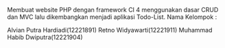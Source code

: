 Membuat website PHP dengan framework CI 4 menggunakan dasar CRUD dan MVC lalu dikembangkan menjadi aplikasi Todo-List. 
Nama Kelompok :

Alvian Putra Hardiadi(12221891)
Retno Widyawarti(12221911)
Muhammad Habib Dwiputra(12221904)
